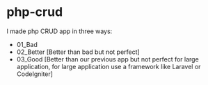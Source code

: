 # php-crud
I made php CRUD app in three ways:
- 01_Bad
- 02_Better [Better than bad but not perfect]
- 03_Good [Better than our previous app but not perfect for large application, for large application use a framework like Laravel or CodeIgniter]
